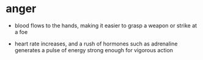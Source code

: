 # anger

- blood flows to the hands, making it easier to grasp a weapon or strike at a foe

- heart rate increases, and a rush of hormones such as adrenaline generates a
  pulse of energy strong enough for vigorous action

